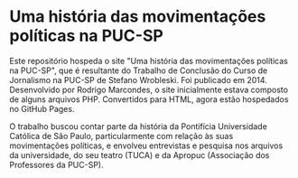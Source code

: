 # Uma história das movimentações políticas na PUC-SP
Este repositório hospeda o site "Uma história das movimentações políticas na PUC-SP", que é resultante do Trabalho de Conclusão do Curso de Jornalismo na PUC-SP de Stefano Wrobleski. Foi publicado em 2014. Desenvolvido por Rodrigo Marcondes, o site inicialmente estava composto de alguns arquivos PHP. Convertidos para HTML, agora estão hospedados no GitHub Pages.

O trabalho buscou contar parte da história da Pontifícia Universidade Católica de São Paulo, particularmente com relação às suas movimentações políticas, e envolveu entrevistas e pesquisa nos arquivos da universidade, do seu teatro (TUCA) e da Apropuc (Associação dos Professores da PUC-SP).

